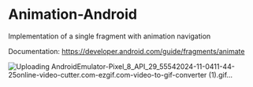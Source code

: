 # Animation-Android
Implementation of a single fragment with animation navigation

Documentation: https://developer.android.com/guide/fragments/animate





![Uploading AndroidEmulator-Pixel_8_API_29_55542024-11-0411-44-25online-video-cutter.com-ezgif.com-video-to-gif-converter (1).gif…]()
